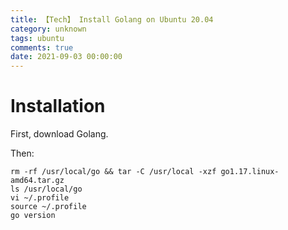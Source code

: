 ```yaml
---
title: 【Tech】 Install Golang on Ubuntu 20.04
category: unknown
tags: ubuntu
comments: true
date: 2021-09-03 00:00:00
---
```



# Installation

First, download Golang.

Then:

    rm -rf /usr/local/go && tar -C /usr/local -xzf go1.17.linux-amd64.tar.gz
    ls /usr/local/go
    vi ~/.profile
    source ~/.profile 
    go version

